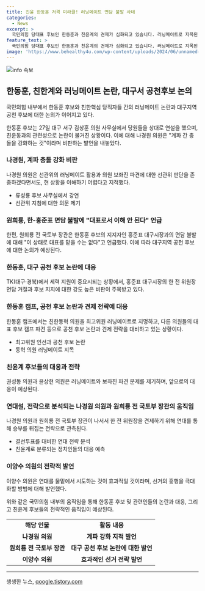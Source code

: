 ```yaml
---
title: 친윤 한동훈 저격 미라클! 러닝메이트 면담 불발 사태
categories:
  - News
excerpt: >
  국민의힘 당대표 후보인 한동훈과 친윤계의 견제가 심화되고 있습니다. 러닝메이트로 지목된 장동혁 의원에 대한 비판과 영남권 광역자치단체장들과의 면담이 불발된 상황인 가운데, 나경원 의원과 원희룡 전 국토교통부 장관의 연대설이 떠오르고 있습니다. 이에 대한 선거운동과 현역 의원 보좌진 파견에 대한 논란도 일각에서 제기되고 있습니다. 또한, 홍준표 대구시장은 한동훈 전 위원장과의 면담을 거부하고 치열한 비판을 펼치고 있는 상황이며, 이에 대한 여론과 전술적 운용에 관한 이야기도 나돌고 있습니다. 이 양수 의원은 연대를 물 밑에서 시도하며 효과를 극대화하는 것이 좋다는 견해를 제시하고 있습니다.
feature_text: >
  국민의힘 당대표 후보인 한동훈과 친윤계의 견제가 심화되고 있습니다. 러닝메이트로 지목된 장동혁 의원에 대한 비판과 영남권 광역자치단체장들과의 면담이 불발된 상황인 가운데, 나경원 의원과 원희룡 전 국토교통부 장관의 연대설이 떠오르고 있습니다. 이에 대한 선거운동과 현역 의원 보좌진 파견에 대한 논란도 일각에서 제기되고 있습니다. 또한, 홍준표 대구시장은 한동훈 전 위원장과의 면담을 거부하고 치열한 비판을 펼치고 있는 상황이며, 이에 대한 여론과 전술적 운용에 관한 이야기도 나돌고 있습니다. 이 양수 의원은 연대를 물 밑에서 시도하며 효과를 극대화하는 것이 좋다는 견해를 제시하고 있습니다.
image: 'https://www.behealthy4u.com/wp-content/uploads/2024/06/unnamed-file.png'
---
```


<p><img src="https://www.behealthy4u.com/wp-content/uploads/2024/06/unnamed-file.png" alt="info 속보" /></p>

<h2>한동훈, 친한계와 러닝메이트 논란, 대구서 공천후보 논의</h2>

<p data-ke-size="size16">국민의힘 내부에서 한동훈 후보와 친한핵심 당직자들 간의 러닝메이트 논란과 대구지역 공천 후보에 대한 논의가 이어지고 있다.</p>

<p data-ke-size="size16">한동훈 후보는 27일 대구 서구 김상훈 의원 사무실에서 당원들을 상대로 연설을 했으며, 친운동과의 관련성으로 논란이 불거진 상황이다. 이에 대해 나경원 의원은 "계파 간 충돌을 강화하는 것"이라며 비판하는 발언을 내놓았다.</p>

<h3>나경원, 계파 충돌 강화 비판</h3>

<p data-ke-size="size16">나경원 의원은 선관위의 러닝메이트 활용과 의원 보좌진 파견에 대한 선관위 판단을 존중하겠다면서도, 현 상황을 이해하기 어렵다고 지적했다.</p>

<ul>
  <li>류성룡 후보 사무실에서 강연</li>
  <li>선관위 지침에 대한 의문 제기</li>
</ul>

<h3>원희룡, 한-홍준표 면담 불발에 "대표로서 이해 안 된다" 언급</h3>

<p data-ke-size="size16">한편, 원희룡 전 국토부 장관은 한동훈 후보의 지지자인 홍준표 대구시장과의 면담 불발에 대해 "이 상태로 대표를 맡을 수는 없다"고 언급했다. 이에 따라 대구지역 공천 후보에 대한 논의가 예상된다.</p>

<h3>한동훈, 대구 공천 후보 논란에 대응</h3>

<p data-ke-size="size16">TK(대구·경북)에서 세력 지원이 중요시되는 상황에서, 홍준표 대구시장의 한 전 위원장 면담 거절과 후보 지지에 대한 강도 높은 비판이 주목받고 있다.</p>

<h3>한동훈 캠프, 공천 후보 논란과 견제 전략에 대응</h3>

<p data-ke-size="size16">한동훈 캠프에서는 친한동혁 의원을 최고위원 러닝메이트로 지명하고, 다른 의원들의 대표 후보 캠프 파견 등으로 공천 후보 논란과 견제 전략을 대비하고 있는 상황이다.</p>

<ul>
  <li>최고위원 인선과 공천 후보 논란</li>
  <li>동혁 의원 러닝메이트 지목</li>
</ul>

<h3>친윤계 후보들의 대응과 전략</h3>

<p data-ke-size="size16">권성동 의원과 윤상현 의원은 러닝메이트와 보좌진 파견 문제를 제기하며, 앞으로의 대응이 예상된다.</p>

<h3>연대설, 전략으로 분석되는 나경원 의원과 원희룡 전 국토부 장관의 움직임</h3>

<p data-ke-size="size16">나경원 의원과 원희룡 전 국토부 장관이 나서서 한 전 위원장을 견제하기 위해 연대를 통해 승부를 뒤집는 전략으로 관측된다.</p>

<ul>
  <li>결선투표를 대비한 연대 전략 분석</li>
  <li>친윤계로 분류되는 정치인들의 대응 예측</li>
</ul>

<h3>이양수 의원의 전략적 발언</h3>

<p data-ke-size="size16">이양수 의원은 연대를 물밑에서 시도하는 것이 효과적일 것이라며, 선거의 흥행을 극대화할 방법에 대해 발언했다.</p>

<p data-ke-size="size16">위와 같은 국민의힘 내부의 움직임을 통해 한동훈 후보 및 관련인들의 논란과 대응, 그리고 친윤계 후보들의 전략적인 움직임이 예상된다.</p>

<table>
  <tr>
    <td style="text-align: center; height: 17px;"><b>해당 인물</b></td>
    <td style="text-align: center; height: 17px;"><b>활동 내용</b></td>
  </tr>
  <tr>
    <td style="text-align: center; height: 17px;"><b>나경원 의원</b></td>
    <td style="text-align: center; height: 17px;"><b>계파 강화 지적 발언</b></td>
  </tr>
  <tr>
    <td style="text-align: center; height: 17px;"><b>원희룡 전 국토부 장관</b></td>
    <td style="text-align: center; height: 17px;"><b>대구 공천 후보 논란에 대한 발언</b></td>
  </tr>
  <tr>
    <td style="text-align: center; height: 17px;"><b>이양수 의원</b></td>
    <td style="text-align: center; height: 17px;"><b>효과적인 선거 전략 발언</b></td>
  </tr>
</table>

<hr>
생생한 뉴스, <a href="https://qoogle.tistory.com" rel="dofollow">qoogle.tistory.com</a>


